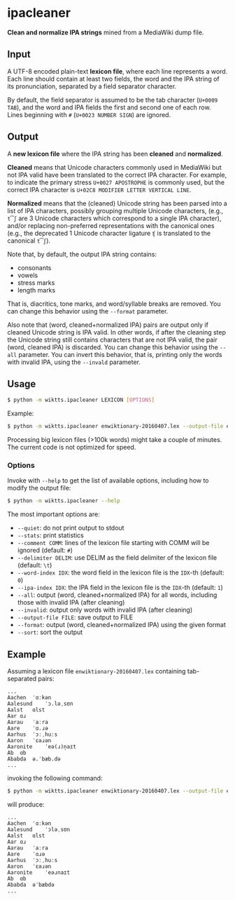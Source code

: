 # ipacleaner 

**Clean and normalize IPA strings** mined from a MediaWiki dump file.


## Input

A UTF-8 encoded plain-text **lexicon file**,
where each line represents a word.
Each line should contain at least two fields,
the word and the IPA string of its pronunciation,
separated by a field separator character.

By default, the field separator is assumed to be the tab character (``U+0009 TAB``),
and the word and IPA fields the first and second one of each row.
Lines beginning with ``#`` (``U+0023 NUMBER SIGN``) are ignored.


## Output

A **new lexicon file** where the IPA string has been **cleaned** and **normalized**.

**Cleaned** means that Unicode characters commonly used in MediaWiki but not IPA valid
have been translated to the correct IPA character.
For example, to indicate the primary stress ``U+0027 APOSTROPHE`` is commonly used,
but the correct IPA character is ``U+02C8 MODIFIER LETTER VERTICAL LINE``.

**Normalized** means that the (cleaned) Unicode string has been parsed into a list
of IPA characters, possibly grouping multiple Unicode characters,
(e.g., ``t͡ʃ`` are 3 Unicode characters which correspond to a single IPA character),
and/or replacing non-preferred representations with the canonical ones
(e.g., the deprecated 1 Unicode character ligature ``ʧ`` is translated to the canonical ``t͡ʃ``).

Note that, by default, the output IPA string contains:

* consonants
* vowels
* stress marks
* length marks

That is, diacritics, tone marks, and word/syllable breaks are removed.
You can change this behavior using the ``--format`` parameter.

Also note that (word, cleaned+normalized IPA) pairs
are output only if cleaned Unicode string is IPA valid.
In other words, if after the cleaning step the Unicode string
still contains characters that are not IPA valid,
the pair (word, cleaned IPA) is discarded.
You can change this behavior using the ``--all`` parameter.
You can invert this behavior, that is, printing only the words with invalid IPA,
using the ``--invald`` parameter.


## Usage

```bash
$ python -m wiktts.ipacleaner LEXICON [OPTIONS]
```

Example:

```bash
$ python -m wiktts.ipacleaner enwiktionary-20160407.lex --output-file enwiktionary-20160407.lex.clean
```

Processing big lexicon files (>100k words) might take a couple of minutes.
The current code is not optimized for speed.

### Options

Invoke with ``--help`` to get the list of available options,
including how to modify the output file:

```bash
$ python -m wiktts.ipacleaner --help
```

The most important options are:

* ``--quiet``: do not print output to stdout
* ``--stats``: print statistics
* ``--comment COMM``: lines of the lexicon file starting with COMM will be ignored (default: ``#``)
* ``--delimiter DELIM``: use DELIM as the field delimiter of the lexicon file (default: ``\t``)
* ``--word-index IDX``: the word field in the lexicon file is the ``IDX``-th (default: ``0``)
* ``--ipa-index IDX``: the IPA field in the lexicon file is the ``IDX``-th (default: ``1``)
* ``--all``: output (word, cleaned+normalized IPA) for all words, including those with invalid IPA (after cleaning)
* ``--invalid``: output only words with invalid IPA (after cleaning)
* ``--output-file FILE``: save output to FILE
* ``--format``: output (word, cleaned+normalized IPA) using the given format 
* ``--sort``: sort the output


## Example

Assuming a lexicon file ``enwiktionary-20160407.lex`` containing tab-separated pairs:

```
...
Aachen	ˈɑːkən
Aalesund	ˈɔ.ləˌsʊn
Aalst	ɑlst
Aar	ɑɹ
Aarau	ˈaːra
Aare	ˈɑ.ɹə
Aarhus	ˈɔːˌhuːs
Aaron	ˈɛəɹən
Aaronite	ˈeə(ɹ)n̩aɪt
Ab	ɑb
Ababda	ə.ˈbæb.də
...
```

invoking the following command:

```bash
$ python -m wiktts.ipacleaner enwiktionary-20160407.lex --output-file enwiktionary-20160407.lex.clean
```

will produce:

```
...
Aachen	ˈɑːkən
Aalesund	ˈɔləˌsʊn
Aalst	ɑlst
Aar	ɑɹ
Aarau	ˈaːra
Aare	ˈɑɹə
Aarhus	ˈɔːˌhuːs
Aaron	ˈɛəɹən
Aaronite	ˈeəɹnaɪt
Ab	ɑb
Ababda	əˈbæbdə
...
```



